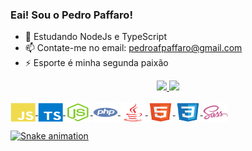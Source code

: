 ### Eai! Sou o Pedro Paffaro!

- 🌱 Estudando NodeJs e TypeScript
- 📫 Contate-me no email: pedroafpaffaro@gmail.com 
- ⚡ Esporte é minha segunda paixão

<div align="center">
  <a href="https://github.com/pedropaffaro">
  <img height="180em" src="https://github-readme-stats.vercel.app/api?username=pedropaffaro&show_icons=true&theme=dark&include_all_commits=true&count_private=true"/>
  <img height="180em" src="https://github-readme-stats.vercel.app/api/top-langs/?username=pedropaffaro&layout=compact&langs_count=7&theme=dark"/>
</div>

<div style="display: inline_block"><br>
  <img align="center" alt="Pedro-Js" height="30" width="40" src="https://raw.githubusercontent.com/devicons/devicon/master/icons/javascript/javascript-plain.svg">
  <img align="center" alt="Pedro-Ts" height="30" width="40" src="https://raw.githubusercontent.com/devicons/devicon/master/icons/typescript/typescript-plain.svg">
  <img align="center" alt="Pedro-NodeJs" height="30" width="40" src="https://raw.githubusercontent.com/devicons/devicon/master/icons/nodejs/nodejs-original.svg">
  <img align="center" alt="Pedro-PHP" height="30" width="40" src="https://raw.githubusercontent.com/devicons/devicon/master/icons/php/php-plain.svg">
  <img align="center" alt="Pedro-Java" height="30" width="40" src="https://raw.githubusercontent.com/devicons/devicon/master/icons/java/java-plain.svg">
  <img align="center" alt="Pedro-HTML" height="30" width="40" src="https://raw.githubusercontent.com/devicons/devicon/master/icons/html5/html5-original.svg">
  <img align="center" alt="Pedro-CSS" height="30" width="40" src="https://raw.githubusercontent.com/devicons/devicon/master/icons/css3/css3-original.svg">
  <img align="center" alt="Pedro-SASS" height="30" width="40" src="https://raw.githubusercontent.com/devicons/devicon/master/icons/sass/sass-original.svg">
</div>

  ![Snake animation](https://github.com/pedropaffaro/pedropaffaro/blob/output/github-contribution-grid-snake.svg)
